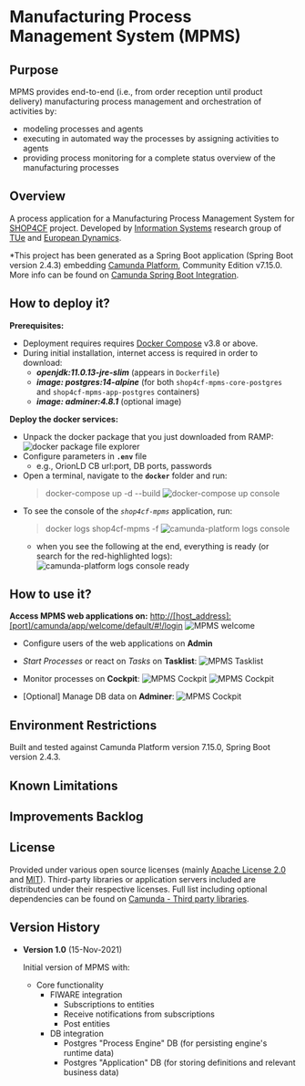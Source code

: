 ﻿# Manufacturing Process Management System (MPMS)

## Purpose

MPMS provides end-to-end (i.e., from order reception until product delivery) manufacturing process management and orchestration of activities by:

 - modeling processes and agents
 - executing in automated way the processes by assigning activities to agents
 - providing process monitoring for a complete status overview of the manufacturing processes

## Overview
A process application for a Manufacturing Process Management System for [SHOP4CF](https://www.shop4cf.eu/) project.
Developed by [Information Systems](https://www.tue.nl/en/research/research-groups/industrial-engineering/information-systems-ieis/) research group of [TUe](https://www.tue.nl/en/) and [European Dynamics](https://www.eurodyn.com/).

*This project has been generated as a Spring Boot application (Spring Boot version 2.4.3) embedding [Camunda Platform](https://camunda.com/products/camunda-platform/), Community Edition v7.15.0. More info can be found on [Camunda Spring Boot Integration](https://docs.camunda.org/manual/7.15/user-guide/spring-boot-integration//).

## How to deploy it?

**Prerequisites:**
 - Deployment requires requires [Docker Compose](https://docs.docker.com/compose/install/) v3.8 or above.
 - During initial installation, internet access is required in order to download:
	 - ***openjdk:11.0.13-jre-slim***  (appears in `Dockerfile`)
	 - ***image: postgres:14-alpine***  (for both `shop4cf-mpms-core-postgres` and `shop4cf-mpms-app-postgres` containers)
	 - ***image: adminer:4.8.1*** (optional image)


**Deploy the docker services:**
 - Unpack the docker package that you just downloaded from RAMP:
![docker package file explorer](https://surfdrive.surf.nl/files/index.php/s/sv1Unera5sZwOtY/download)
 - Configure parameters in **`.env`** file
	 - e.g., OrionLD CB url:port, DB ports, passwords
 - Open a terminal, navigate to the **`docker`** folder and run:
	> docker-compose up -d --build
![docker-compose up console](https://surfdrive.surf.nl/files/index.php/s/oXUH6icbvH6z56w/download)
 - To see the console of the *`shop4cf-mpms`* application, run:
	> docker logs shop4cf-mpms -f
	![camunda-platform logs console](https://surfdrive.surf.nl/files/index.php/s/iE1n0PkpUP4nGHs/download)
	 - when you see the following at the end, everything is ready (or search for the red-highlighted logs):
	 ![camunda-platform logs console ready](https://surfdrive.surf.nl/files/index.php/s/A7k5683H19F5d81/download)

## How to use it?

**Access MPMS web applications on:**
[http://\[host_address\]:\[port\]/camunda/app/welcome/default/#!/login](http://%5Bhost_address%5D:%5Bport%5D/camunda/app/welcome/default/#!/login)
![MPMS welcome](https://surfdrive.surf.nl/files/index.php/s/yynJ1lijOD7xCF1/download)

 - Configure users of the web applications on **Admin**
 - *Start Processes* or react on *Tasks* on **Tasklist**:
![MPMS Tasklist](https://surfdrive.surf.nl/files/index.php/s/ohMYfdjCTrBSoxu/download)

 - Monitor processes on **Cockpit**:
 ![MPMS Cockpit](https://surfdrive.surf.nl/files/index.php/s/4PajvrZfOwrYYY9/download)
 ![MPMS Cockpit](https://surfdrive.surf.nl/files/index.php/s/NqztPQ9G1h94xSG/download)
 - [Optional] Manage DB data on **Adminer**:
 ![MPMS Cockpit](https://surfdrive.surf.nl/files/index.php/s/RDZNATlSUFkF383/download)

## Environment Restrictions
Built and tested against Camunda Platform version 7.15.0, Spring Boot version 2.4.3.

## Known Limitations

## Improvements Backlog

## License
Provided under various open source licenses (mainly [Apache License 2.0](http://www.apache.org/licenses/LICENSE-2.0.html) and [MIT](http://opensource.org/licenses/MIT)). Third-party libraries or application servers included are distributed under their respective licenses. Full list including optional dependencies can be found on [Camunda - Third party libraries](https://docs.camunda.org/manual/7.15/introduction/third-party-libraries/).

## Version History
	 
- **Version 1.0** (15-Nov-2021)
       
    Initial version of MPMS with:
	 - Core functionality
	    - FIWARE  integration
		    - Subscriptions to entities
		    - Receive notifications from subscriptions
		    - Post entities
	    - DB integration
		    - Postgres "Process Engine" DB (for persisting engine's runtime data)
		    - Postgres "Application" DB (for storing definitions and relevant business data)
